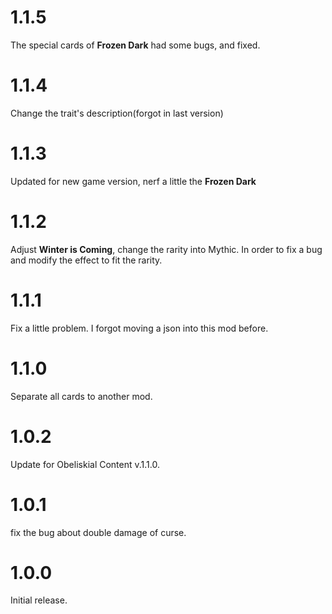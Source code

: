 # 1.1.5

The special cards of **Frozen Dark** had some bugs, and fixed.

# 1.1.4

Change the trait's description(forgot in last version)

# 1.1.3

Updated for new game version, nerf a little the **Frozen Dark**

# 1.1.2

Adjust **Winter is Coming**, change the rarity into Mythic. In order to fix a bug and modify the effect to fit the rarity.

# 1.1.1

Fix a little problem. I forgot moving a json into this mod before.

# 1.1.0

Separate all cards to another mod.

# 1.0.2

Update for Obeliskial Content v.1.1.0.

# 1.0.1

fix the bug about double damage of curse.

# 1.0.0

Initial release.